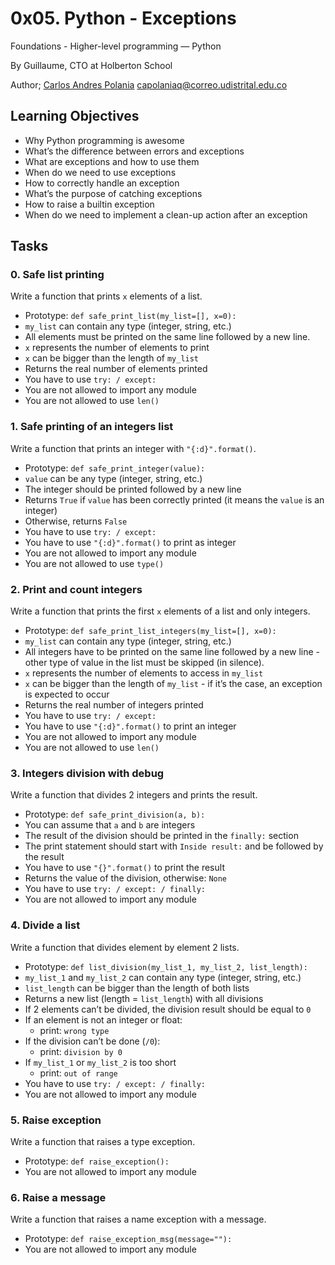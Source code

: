 # 0x05. Python - Exceptions
Foundations - Higher-level programming ― Python

By Guillaume, CTO at Holberton School

Author; [Carlos Andres Polania](https://twitter.com/timberdev)
capolaniaq@correo.udistrital.edu.co

## Learning Objectives
-   Why Python programming is awesome
-   What’s the difference between errors and exceptions
-   What are exceptions and how to use them
-   When do we need to use exceptions
-   How to correctly handle an exception
-   What’s the purpose of catching exceptions
-   How to raise a builtin exception
-   When do we need to implement a clean-up action after an exception

## Tasks

### 0. Safe list printing
Write a function that prints  `x`  elements of a list.

-   Prototype:  `def safe_print_list(my_list=[], x=0):`
-   `my_list`  can contain any type (integer, string, etc.)
-   All elements must be printed on the same line followed by a new line.
-   `x`  represents the number of elements to print
-   `x`  can be bigger than the length of  `my_list`
-   Returns the real number of elements printed
-   You have to use  `try: / except:`
-   You are not allowed to import any module
-   You are not allowed to use  `len()`

### 1. Safe printing of an integers list

Write a function that prints an integer with  `"{:d}".format()`.

-   Prototype:  `def safe_print_integer(value):`
-   `value`  can be any type (integer, string, etc.)
-   The integer should be printed followed by a new line
-   Returns  `True`  if  `value`  has been correctly printed (it means the  `value`  is an integer)
-   Otherwise, returns  `False`
-   You have to use  `try: / except:`
-   You have to use  `"{:d}".format()`  to print as integer
-   You are not allowed to import any module
-   You are not allowed to use  `type()`

### 2. Print and count integers

Write a function that prints the first  `x`  elements of a list and only integers.

-   Prototype:  `def safe_print_list_integers(my_list=[], x=0):`
-   `my_list`  can contain any type (integer, string, etc.)
-   All integers have to be printed on the same line followed by a new line - other type of value in the list must be skipped (in silence).
-   `x`  represents the number of elements to access in  `my_list`
-   `x`  can be bigger than the length of  `my_list`  - if it’s the case, an exception is expected to occur
-   Returns the real number of integers printed
-   You have to use  `try: / except:`
-   You have to use  `"{:d}".format()`  to print an integer
-   You are not allowed to import any module
-   You are not allowed to use  `len()`

### 3. Integers division with debug

Write a function that divides 2 integers and prints the result.

-   Prototype:  `def safe_print_division(a, b):`
-   You can assume that  `a`  and  `b`  are integers
-   The result of the division should be printed in the  `finally:`  section
-   The print statement should start with  `Inside result:`  and be followed by the result
-   You have to use  `"{}".format()`  to print the result
-   Returns the value of the division, otherwise:  `None`
-   You have to use  `try: / except: / finally:`
-   You are not allowed to import any module

### 4. Divide a list
Write a function that divides element by element 2 lists.

-   Prototype:  `def list_division(my_list_1, my_list_2, list_length):`
-   `my_list_1`  and  `my_list_2`  can contain any type (integer, string, etc.)
-   `list_length`  can be bigger than the length of both lists
-   Returns a new list (length =  `list_length`) with all divisions
-   If 2 elements can’t be divided, the division result should be equal to  `0`
-   If an element is not an integer or float:
    -   print:  `wrong type`
-   If the division can’t be done (`/0`):
    -   print:  `division by 0`
-   If  `my_list_1`  or  `my_list_2`  is too short
    -   print:  `out of range`
-   You have to use  `try: / except: / finally:`
-   You are not allowed to import any module

### 5. Raise exception

Write a function that raises a type exception.

-   Prototype:  `def raise_exception():`
-   You are not allowed to import any module

### 6. Raise a message
Write a function that raises a name exception with a message.

-   Prototype:  `def raise_exception_msg(message=""):`
-   You are not allowed to import any module